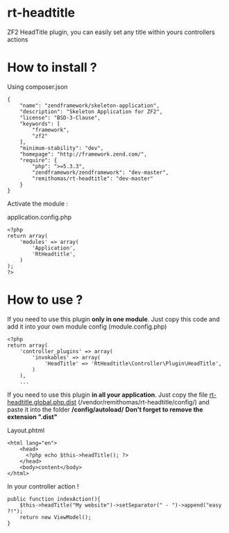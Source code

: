 rt-headtitle
============

ZF2 HeadTitle plugin, you can easily set any title within yours controllers actions

How to install ?
============
Using composer.json

```
{
    "name": "zendframework/skeleton-application",
    "description": "Skeleton Application for ZF2",
    "license": "BSD-3-Clause",
    "keywords": [
        "framework",
        "zf2"
    ],
    "minimum-stability": "dev",
    "homepage": "http://framework.zend.com/",
    "require": {
        "php": ">=5.3.3",
        "zendframework/zendframework": "dev-master",
        "remithomas/rt-headtitle": "dev-master"
    }
}
```

Activate the module :

application.config.php
```
<?php
return array(
    'modules' => array(
        'Application',
        'RtHeadtitle',
    )
);
?>
```

How to use ?
============

If you need to use this plugin **only in one module**. Just copy this code and add it into your own module config (module.config.php)
```
<?php
return array(
    'controller_plugins' => array(
        'invokables' => array(
            'HeadTitle' => 'RtHeadtitle\Controller\Plugin\HeadTitle',
        )
    ),
    ...
```

If you need to use this plugin **in all your application**. Just copy the file [rt-headtitle.global.php.dist](https://github.com/remithomas/rt-headtitle/blob/master/config/rt-headtitle.global.php.dist) (/vendor/remithomas/rt-headtitle/config/) and paste it into the folder **/config/autoload/**
**Don't forget to remove the extension ".dist"**

Layout.phtml
```
<html lang="en">
    <head>
      <?php echo $this->headTitle(); ?>
    </head>
    <body>content</body>
</html>
```



In your controller action !
```
public function indexAction(){
    $this->headTitle("My website")->setSeparator(" - ")->append("easy ?!");
    return new ViewModel();
}
```